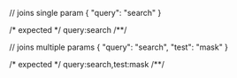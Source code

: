 // joins single param
{
  "query": "search"
}

/* expected */
query:search
/**/

// joins multiple params
{
  "query": "search",
  "test": "mask"
}

/* expected */
query:search,test:mask
/**/